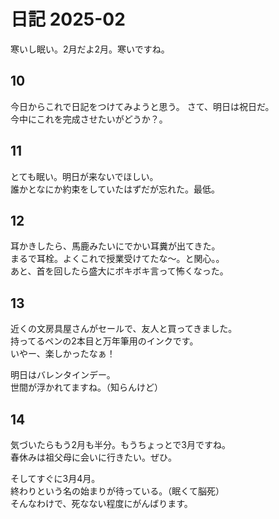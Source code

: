 # 日記 2025-02
寒いし眠い。2月だよ2月。寒いですね。
## 10
今日からこれで日記をつけてみようと思う。
さて、明日は祝日だ。  
今中にこれを完成させたいがどうか？。
## 11
とても眠い。明日が来ないでほしい。  
誰かとなにか約束をしていたはずだが忘れた。最低。
## 12
耳かきしたら、馬鹿みたいにでかい耳糞が出てきた。  
まるで耳栓。よくこれで授業受けてたな〜。と関心。。  
あと、首を回したら盛大にボキボキ言って怖くなった。
## 13
近くの文房具屋さんがセールで、友人と買ってきました。  
持ってるペンの2本目と万年筆用のインクです。  
いやー、楽しかったなぁ！  
  
明日はバレンタインデー。  
世間が浮かれてますね。（知らんけど）  
## 14
気づいたらもう2月も半分。もうちょっとで3月ですね。  
春休みは祖父母に会いに行きたい。ぜひ。  
  
そしてすぐに3月4月。  
終わりという名の始まりが待っている。（眠くて脳死）  
そんなわけで、死なない程度にがんばります。  
<!--stackedit_data:
eyJoaXN0b3J5IjpbLTEwOTE4MTA1NjAsLTE0MTYyMTA5NzgsNz
Q4MDI1Mzg5XX0=
-->
